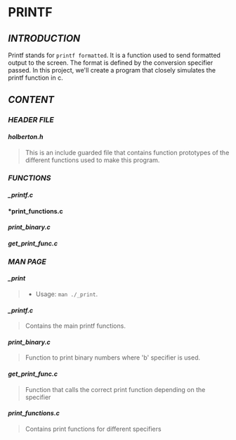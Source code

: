 # **PRINTF**

## *INTRODUCTION*

Printf stands for ``` printf formatted ```. It is a function used to send formatted output to the screen. The format is defined by the conversion specifier passed.
In this project, we'll create a program that closely simulates the printf function in c.

## *CONTENT*

### *HEADER FILE*

#### *holberton.h*
> This is an include guarded file that contains function prototypes of the different functions used to make this program.

### *FUNCTIONS*

#### *_printf.c*
#### *print_functions.c
#### *print_binary.c*
#### *get_print_func.c*

### *MAN PAGE*

#### *_print*
> - Usage: ``` man ./_print ```.

#### *_printf.c*
> Contains the main printf functions.

#### *print_binary.c*
> Function to print binary numbers where 'b' specifier is used.

#### *get_print_func.c*
> Function that calls the correct print function depending on the specifier

#### *print_functions.c*
> Contains print functions for different specifiers

